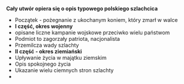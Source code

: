 **Cały utwór opiera się o opis typowego polskiego szlachcica**

- Początek - pożegnanie z ukochanym koniem, który zmarł w walce
- **I część, okres wojenny** 
- opisane liczne kampanie wojskowe przeciwko wielu państwom
- Podmiot to zagorzały patriota, nacjonalista
- Przemilcza wady szlachty
- **II część - okres ziemiański**
-  Upływanie życia w majątku ziemskim
- Opis spokojnego życia
- Ukazanie wielu ciemnych stron szlachty
- 